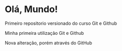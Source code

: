 # Olá, Mundo!
 Primeiro repositorio versionado do curso Git e Github

 Minha primeira utilização Git e Github
 
 Nova alteração, porém através do GitHub
